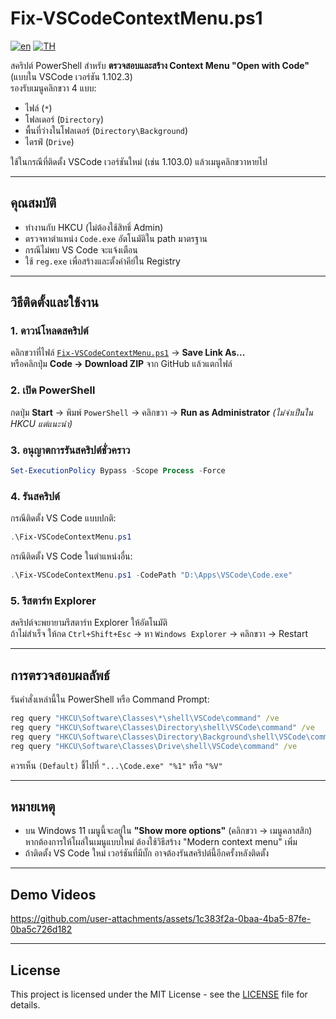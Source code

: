 # Fix-VSCodeContextMenu.ps1

[![en](https://img.shields.io/badge/lang-en-red.svg)](https://github.com/rathanon-dev/Fix-VSCodeContextMenu/blob/main/README.md)
[![TH](https://img.shields.io/badge/lang-th-green.svg)](https://github.com/rathanon-dev/Fix-VSCodeContextMenu/blob/main/README.th.md)

สคริปต์ PowerShell สำหรับ **ตรวจสอบและสร้าง Context Menu "Open with Code"** (แบบใน VSCode เวอร์ชัน 1.102.3)  
รองรับเมนูคลิกขวา 4 แบบ:
- ไฟล์ (`*`)
- โฟลเดอร์ (`Directory`)
- พื้นที่ว่างในโฟลเดอร์ (`Directory\Background`)
- ไดรฟ์ (`Drive`)

ใช้ในกรณีที่ติดตั้ง VSCode เวอร์ชันใหม่ (เช่น 1.103.0) แล้วเมนูคลิกขวาหายไป

---

## คุณสมบัติ
- ทำงานกับ HKCU (ไม่ต้องใช้สิทธิ์ Admin)
- ตรวจหาตำแหน่ง `Code.exe` อัตโนมัติใน path มาตรฐาน
- กรณีไม่พบ VS Code จะแจ้งเตือน
- ใช้ `reg.exe` เพื่อสร้างและตั้งค่าคีย์ใน Registry

---

## วิธีติดตั้งและใช้งาน

### 1. ดาวน์โหลดสคริปต์
คลิกขวาที่ไฟล์ [`Fix-VSCodeContextMenu.ps1`](Fix-VSCodeContextMenu.ps1) → **Save Link As...**  
หรือคลิกปุ่ม **Code → Download ZIP** จาก GitHub แล้วแตกไฟล์

### 2. เปิด PowerShell
กดปุ่ม **Start** → พิมพ์ `PowerShell` → คลิกขวา → **Run as Administrator** *(ไม่จำเป็นใน HKCU แต่แนะนำ)*

### 3. อนุญาตการรันสคริปต์ชั่วคราว
```powershell
Set-ExecutionPolicy Bypass -Scope Process -Force
```

### 4. รันสคริปต์
กรณีติดตั้ง VS Code แบบปกติ:
```powershell
.\Fix-VSCodeContextMenu.ps1
```

กรณีติดตั้ง VS Code ในตำแหน่งอื่น:
```powershell
.\Fix-VSCodeContextMenu.ps1 -CodePath "D:\Apps\VSCode\Code.exe"
```

### 5. รีสตาร์ท Explorer
สคริปต์จะพยายามรีสตาร์ท Explorer ให้อัตโนมัติ  
ถ้าไม่สำเร็จ ให้กด `Ctrl+Shift+Esc` → หา `Windows Explorer` → คลิกขวา → Restart

---

## การตรวจสอบผลลัพธ์
รันคำสั่งเหล่านี้ใน PowerShell หรือ Command Prompt:

```cmd
reg query "HKCU\Software\Classes\*\shell\VSCode\command" /ve
reg query "HKCU\Software\Classes\Directory\shell\VSCode\command" /ve
reg query "HKCU\Software\Classes\Directory\Background\shell\VSCode\command" /ve
reg query "HKCU\Software\Classes\Drive\shell\VSCode\command" /ve
```

ควรเห็น `(Default)` ชี้ไปที่ `"...\Code.exe" "%1"` หรือ `"%V"`

---

## หมายเหตุ
- บน Windows 11 เมนูนี้จะอยู่ใน **"Show more options"** (คลิกขวา → เมนูคลาสสิก)  
  หากต้องการให้โผล่ในเมนูแบบใหม่ ต้องใช้วิธีสร้าง "Modern context menu" เพิ่ม
- ถ้าติดตั้ง VS Code ใหม่ เวอร์ชันที่มีบั๊ก อาจต้องรันสคริปต์นี้อีกครั้งหลังติดตั้ง

---
## Demo Videos
https://github.com/user-attachments/assets/1c383f2a-0baa-4ba5-87fe-0ba5c726d182

---
## License
This project is licensed under the MIT License - see the [LICENSE](LICENSE) file for details.
